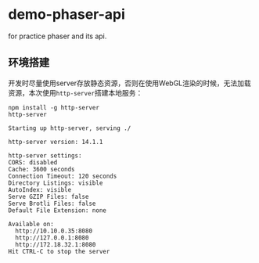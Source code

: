 # demo-phaser-api
for practice phaser and its api.

## 环境搭建
开发时尽量使用server存放静态资源，否则在使用WebGL渲染的时候，无法加载资源，本次使用`http-server`搭建本地服务：
```
npm install -g http-server
http-server
```
```
Starting up http-server, serving ./

http-server version: 14.1.1

http-server settings:
CORS: disabled
Cache: 3600 seconds
Connection Timeout: 120 seconds
Directory Listings: visible
AutoIndex: visible
Serve GZIP Files: false
Serve Brotli Files: false
Default File Extension: none

Available on:
  http://10.10.0.35:8080
  http://127.0.0.1:8080
  http://172.18.32.1:8080
Hit CTRL-C to stop the server
```